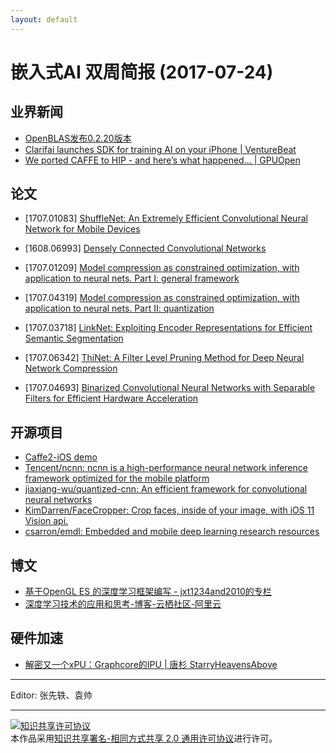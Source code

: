 ```yaml
---
layout: default
---
```


# 嵌入式AI 双周简报 (2017-07-24)

## 业界新闻

- [OpenBLAS发布0.2.20版本](http://www.openblas.net/)
- [Clarifai launches SDK for training AI on your iPhone | VentureBeat](https://venturebeat.com/2017/07/12/clarifai-launches-sdk-for-running-ai-on-your-iphone/)
- [We ported CAFFE to HIP - and here’s what happened… | GPUOpen](http://gpuopen.com/ported-caffe-hip-heres-happened/)

## 论文

- [1707.01083] [ShuffleNet: An Extremely Efficient Convolutional Neural Network for Mobile Devices](https://arxiv.org/abs/1707.01083)  

- [1608.06993] [Densely Connected Convolutional Networks](https://arxiv.org/abs/1608.06993)

- [1707.01209] [Model compression as constrained optimization, with application to neural nets. Part I: general framework](https://arxiv.org/abs/1707.01209)

- [1707.04319] [Model compression as constrained optimization, with application to neural nets. Part II: quantization](https://arxiv.org/abs/1707.04319)

- [1707.03718] [LinkNet: Exploiting Encoder Representations for Efficient Semantic Segmentation](https://arxiv.org/pdf/1707.03718.pdf)

- [1707.06342] [ThiNet: A Filter Level Pruning Method for Deep Neural Network Compression](https://arxiv.org/abs/1707.06342) 

- [1707.04693] [Binarized Convolutional Neural Networks with Separable Filters for Efficient Hardware Acceleration](https://arxiv.org/abs/1707.04693)

## 开源项目

- [Caffe2-iOS demo](https://github.com/KleinYuan/Caffe2-iOS)
- [Tencent/ncnn: ncnn is a high-performance neural network inference framework optimized for the mobile platform](https://github.com/Tencent/ncnn)
- [jiaxiang-wu/quantized-cnn: An efficient framework for convolutional neural networks](https://github.com/jiaxiang-wu/quantized-cnn)
- [KimDarren/FaceCropper: Crop faces, inside of your image, with iOS 11 Vision api.](https://github.com/KimDarren/FaceCropper)
- [csarron/emdl: Embedded and mobile deep learning research resources](https://github.com/csarron/emdl)

## 博文

- [基于OpenGL ES 的深度学习框架编写 - jxt1234and2010的专栏](http://blog.csdn.net/jxt1234and2010/article/details/71056736)
- [深度学习技术的应用和思考-博客-云栖社区-阿里云](https://yq.aliyun.com/articles/79420)

## 硬件加速

- [解密又一个xPU：Graphcore的IPU | 唐杉 StarryHeavensAbove ](https://mp.weixin.qq.com/s?__biz=MzI3MDQ2MjA3OA==&mid=2247484282&idx=1&sn=65db58a2610e3828c2feea0c6e3de624&chksm=ead1fe6bdda6777dee462d197e7e6d257d312a1879faab13dd2907f507bbe79a3b314b848ac4&mpshare=1&scene=1&srcid=0724s2sVE9TRaszKKRCqSEcB#rd)


----

Editor: 张先轶、袁帅

----

<a rel="license" href="http://creativecommons.org/licenses/by-sa/2.0/"><img alt="知识共享许可协议" style="border-width:0" src="https://i.creativecommons.org/l/by-sa/2.0/88x31.png" /></a><br />本作品采用<a rel="license" href="http://creativecommons.org/licenses/by-sa/2.0/">知识共享署名-相同方式共享 2.0 通用许可协议</a>进行许可。
